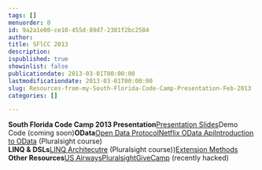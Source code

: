 ```yaml
---
tags: []
menuorder: 0
id: 9a2a1e00-ce10-455d-89d7-2381f2bc2584
author: 
title: SFlCC 2013
description: 
ispublished: true
showinlist: false
publicationdate: 2013-03-01T00:00:00
lastmodificationdate: 2013-03-01T00:00:00
slug: Resources-from-my-South-Florida-Code-Camp-Presentation-Feb-2013
categories: []

---
```

**South Florida Code Camp 2013 Presentation**[Presentation Slides](http://sdrv.ms/WUWy8E)Demo Code (coming soon)**OData**[Open Data Protocol](http://www.odata.org/)[Netflix OData Api](http://developer.netflix.com/docs/oData_Catalog)[Introduction to OData](http://pluralsight.com/training/courses/TableOfContents?courseName=odata-introduction&amp;highlight=matt-milner_odata-introduction*9,10,0,1,3,5,11,2,4,6,7,8!matt-milner_odata-writing-services*0,5,7,3,6!matt-milner_odata-consuming-services*0,8,10,9#odata-introduction) (Pluralsight course)  
**LINQ & DSLs**[LINQ Architecutre](http://pluralsight.com/training/courses/TableOfContents?courseName=linq-architecture&amp;highlight=) (Pluralsight course))[Extension Methods](http://msdn.microsoft.com/en-us/library/bb383977.aspx)  
**Other Resources**[US Airways](http://www.usairways.com/careers)[Pluralsight](http://pluralsight.com)[GiveCamp](http://givecamp.org) (recently hacked)
